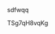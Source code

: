 sdfwqq

















































































TSg7qH8vqKg
